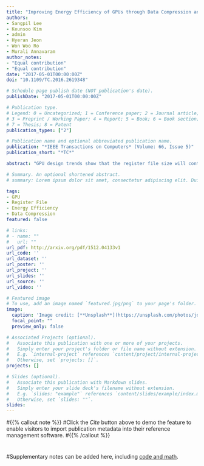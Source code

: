 ```yaml
---
title: "Improving Energy Efficiency of GPUs through Data Compression and Compressed Execution"
authors:
- Sangpil Lee
- Keunsoo Kim
- admin
- Hyeran Jeon
- Won Woo Ro
- Murali Annavaram
author_notes:
- "Equal contribution"
- "Equal contribution"
date: "2017-05-01T00:00:00Z"
doi: "10.1109/TC.2016.2619348"

# Schedule page publish date (NOT publication's date).
publishDate: "2017-05-01T00:00:00Z"

# Publication type.
# Legend: 0 = Uncategorized; 1 = Conference paper; 2 = Journal article;
# 3 = Preprint / Working Paper; 4 = Report; 5 = Book; 6 = Book section;
# 7 = Thesis; 8 = Patent
publication_types: ["2"]

# Publication name and optional abbreviated publication name.
publication: "*IEEE Transactions on Computers* (Volume: 66, Issue 5)"
publication_short: "*TC*"

abstract: "GPU design trends show that the register file size will continue to increase to enable even more thread level parallelism. As a result register file consumes a large fraction of the total GPU chip power. This paper explores register file data compression for GPUs to improve power efficiency. Compression reduces the width of the register file read and write operations, which in turn reduces dynamic power. This work is motivated by the observation that the register values of threads within the same warp are similar, namely the arithmetic differences between two successive thread registers is small. Compression exploits the value similarity by removing data redundancy of register values. Without decompressing operand values some instructions can be processed inside register file, which enables to further save energy by minimizing data movement and processing in power hungry main execution unit. Evaluation results show that the proposed techniques save 25 percent of the total register file energy consumption and 21 percent of the total execution unit energy consumption with negligible performance impact."

# Summary. An optional shortened abstract.
# summary: Lorem ipsum dolor sit amet, consectetur adipiscing elit. Duis posuere tellus ac convallis placerat. Proin tincidunt magna sed ex sollicitudin condimentum.

tags:
- GPU
- Register File
- Energy Efficiency
- Data Compression
featured: false

# links:
# - name: ""
#   url: ""
url_pdf: http://arxiv.org/pdf/1512.04133v1
url_code: ''
url_dataset: ''
url_poster: ''
url_project: ''
url_slides: ''
url_source: ''
url_video: ''

# Featured image
# To use, add an image named `featured.jpg/png` to your page's folder. 
image:
  caption: 'Image credit: [**Unsplash**](https://unsplash.com/photos/jdD8gXaTZsc)'
  focal_point: ""
  preview_only: false

# Associated Projects (optional).
#   Associate this publication with one or more of your projects.
#   Simply enter your project's folder or file name without extension.
#   E.g. `internal-project` references `content/project/internal-project/index.md`.
#   Otherwise, set `projects: []`.
projects: []

# Slides (optional).
#   Associate this publication with Markdown slides.
#   Simply enter your slide deck's filename without extension.
#   E.g. `slides: "example"` references `content/slides/example/index.md`.
#   Otherwise, set `slides: ""`.
slides:
---
```


#{{% callout note %}}
#Click the *Cite* button above to demo the feature to enable visitors to import publication metadata into their reference management software.
#{{% /callout %}}
#
#Supplementary notes can be added here, including [code and math](https://sourcethemes.com/academic/docs/writing-markdown-latex/).
